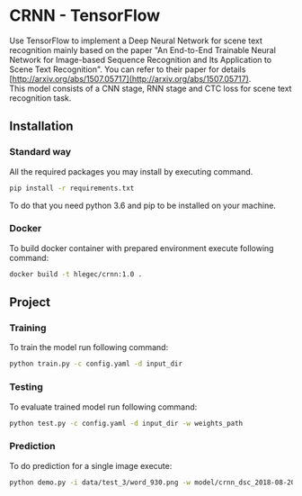 # CRNN - TensorFlow
Use TensorFlow to implement a Deep Neural Network for scene text recognition mainly based on the paper "An End-to-End Trainable Neural Network for Image-based Sequence Recognition and Its Application to Scene Text Recognition".
You can refer to their paper for details [http://arxiv.org/abs/1507.05717](http://arxiv.org/abs/1507.05717).  
This model consists of a CNN stage, RNN stage and CTC loss for scene text recognition task.

## Installation

### Standard way
All the required packages you may install by executing command.
```bash
pip install -r requirements.txt
```
To do that you need python 3.6 and pip to be installed on your machine.

### Docker
To build docker container with prepared environment execute following command:  
```bash
docker build -t hlegec/crnn:1.0 .
```

## Project

### Training
To train the model run following command:
```bash
python train.py -c config.yaml -d input_dir
```

### Testing
To evaluate trained model run following command:
```bash
python test.py -c config.yaml -d input_dir -w weights_path
```

### Prediction
To do prediction for a single image execute:
```bash
python demo.py -i data/test_3/word_930.png -w model/crnn_dsc_2018-08-20.ckpt -c src/config.yaml
```

